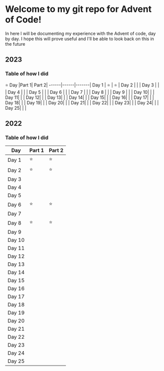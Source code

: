 # Welcome to my git repo for Advent of Code!
 In here I will be documenting my experience with the Advent of code, day by day.
 I hope this will prove useful and I'll be able to look back on this in the future

## 2023









### Table of how I did
⭐
Day   |Part 1| Part 2|
------|------|-------|
Day 1 |  ⭐  |  ⭐  |
Day 2 |      |       |
Day 3 |      |       |
Day 4 |      |       |
Day 5 |      |       |
Day 6 |      |       |
Day 7 |      |       |
Day 8 |      |       |
Day 9 |      |       |
Day 10|      |       |
Day 11|      |       |
Day 12|      |       |
Day 13|      |       |
Day 14|      |       |
Day 15|      |       |
Day 16|      |       |
Day 17|      |       |
Day 18|      |       |
Day 19|      |       |
Day 20|      |       |
Day 21|      |       |
Day 22|      |       |
Day 23|      |       |
Day 24|      |       |
Day 25|      |       |

## 2022
### Table of how I did

Day   |Part 1| Part 2|
------|------|-------|
Day 1 |  ⭐  |  ⭐   |
Day 2 |  ⭐  |  ⭐   |
Day 3 |      |       |
Day 4 |      |       |
Day 5 |      |       |
Day 6 |  ⭐  |  ⭐   |
Day 7 |      |       |
Day 8 |  ⭐  |  ⭐   |
Day 9 |      |       |
Day 10|      |       |
Day 11|      |       |
Day 12|      |       |
Day 13|      |       |
Day 14|      |       |
Day 15|      |       |
Day 16|      |       |
Day 17|      |       |
Day 18|      |       |
Day 19|      |       |
Day 20|      |       |
Day 21|      |       |
Day 22|      |       |
Day 23|      |       |
Day 24|      |       |
Day 25|      |       |

